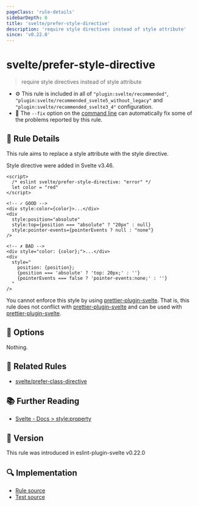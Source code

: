 ```yaml
---
pageClass: 'rule-details'
sidebarDepth: 0
title: 'svelte/prefer-style-directive'
description: 'require style directives instead of style attribute'
since: 'v0.22.0'
---
```


# svelte/prefer-style-directive

> require style directives instead of style attribute

- :gear: This rule is included in all of `"plugin:svelte/recommended"`, `"plugin:svelte/recommended_svelte5_without_legacy"` and `"plugin:svelte/recommended_svelte3_4"` configuration.
- :wrench: The `--fix` option on the [command line](https://eslint.org/docs/user-guide/command-line-interface#fixing-problems) can automatically fix some of the problems reported by this rule.

## :book: Rule Details

This rule aims to replace a style attribute with the style directive.

Style directive were added in Svelte v3.46.

<!-- prettier-ignore-start -->

<!--eslint-skip-->

```svelte
<script>
  /* eslint svelte/prefer-style-directive: "error" */
  let color = "red"
</script>

<!-- ✓ GOOD -->
<div style:color={color}>...</div>
<div
  style:position="absolute"
  style:top={position === "absolute" ? "20px" : null}
  style:pointer-events={pointerEvents ? null : "none"}
/>

<!-- ✗ BAD -->
<div style="color: {color};">...</div>
<div
  style="
    position: {position};
    {position === 'absolute' ? 'top: 20px;' : ''}
    {pointerEvents === false ? 'pointer-events:none;' : ''}
  "
/>
```

<!-- prettier-ignore-end -->

You cannot enforce this style by using [prettier-plugin-svelte]. That is, this rule does not conflict with [prettier-plugin-svelte] and can be used with [prettier-plugin-svelte].

[prettier-plugin-svelte]: https://github.com/sveltejs/prettier-plugin-svelte

## :wrench: Options

Nothing.

## :couple: Related Rules

- [svelte/prefer-class-directive]

[svelte/prefer-class-directive]: ./prefer-class-directive.md

## :books: Further Reading

- [Svelte - Docs > style:property](https://svelte.dev/docs#template-syntax-element-directives-style-property)

## :rocket: Version

This rule was introduced in eslint-plugin-svelte v0.22.0

## :mag: Implementation

- [Rule source](https://github.com/sveltejs/eslint-plugin-svelte/blob/main/packages/eslint-plugin-svelte/src/rules/prefer-style-directive.ts)
- [Test source](https://github.com/sveltejs/eslint-plugin-svelte/blob/main/packages/eslint-plugin-svelte/tests/src/rules/prefer-style-directive.ts)
